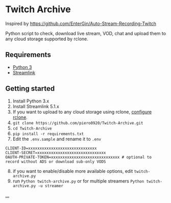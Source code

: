 # Twitch Archive
Inspired by https://github.com/EnterGin/Auto-Stream-Recording-Twitch

Python script to check, download live stream, VOD, chat and upload them to any cloud storage supported by rclone.
## Requirements
- [Python 3](https://www.python.org/downloads/)
- [Streamlink](https://github.com/streamlink/streamlink)
## Getting started
1. Install Python 3.x
2. Install Streamlink 5.1.x
3. If you want to upload to any cloud storage using rclone, [configure rclone](https://rclone.org/docs/#configure).
4. `git clone https://github.com/piero0920/Twitch-Archive.git`
5. `cd Twitch-Archive`
6. `pip install -r requirements.txt`
7. Edit the `.env.sample` and rename it to `.env`
```.env
CLIENT-ID=xxxxxxxxxxxxxxxxxxxxxxxxxxxxxx
CLIENT-SECRET=xxxxxxxxxxxxxxxxxxxxxxxxxxxxxx
OAUTH-PRIVATE-TOKEN=xxxxxxxxxxxxxxxxxxxxxxxxxxxxxx # optional to record without ADS or download sub-only VODS
```
8. if you want to enable/disable more available options, edit `twitch-archive.py`
9. run `Python twitch-archive.py` or for multiple streamers `Python twitch-archive.py -u streamer` 


[...](https://github.com/piero0920/Twitch-Archive/blob/main/extra.md)
<!---
## Features 
- Auto records the live stream                         | [Streamlink](https://streamlink.github.io/)
- Downloads the VOD after stream ended                 | [Streamlink](https://streamlink.github.io/)
- Downloads the chat logs of the VOD and renders it    | [TwitchDownloaderCLI](https://github.com/lay295/TwitchDownloader)
- Downloads the metadata of the VOD                    | [Twitch api](https://dev.twitch.tv/docs/api/reference#get-videos)
- Uploads them to the Cloud                            | [rclone](https://rclone.org/)
- Notifies you through Gmail of the progress           | [smtplib](https://docs.python.org/3/library/smtplib.html)
-->